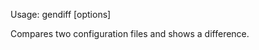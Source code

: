 
Usage: gendiff [options] <firstConfig> <secondConfig>

Compares two configuration files and shows a difference.
